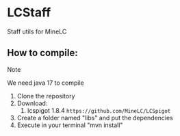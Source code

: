 # LCStaff
Staff utils for MineLC

## How to compile:
> [!NOTE]
> We need java 17 to compile
1) Clone the repository
2) Download:
   1) lcspigot 1.8.4 ```https://github.com/MineLC/LCSpigot```
4) Create a folder named "libs" and put the dependencies
5) Execute in your terminal "mvn install"